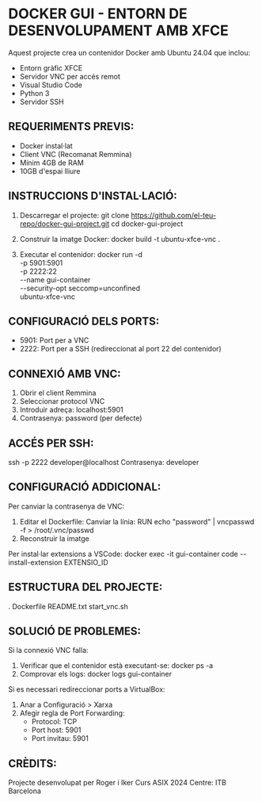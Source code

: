 # DOCKER GUI - ENTORN DE DESENVOLUPAMENT AMB XFCE

Aquest projecte crea un contenidor Docker amb Ubuntu 24.04 que inclou:
- Entorn gràfic XFCE
- Servidor VNC per accés remot
- Visual Studio Code
- Python 3
- Servidor SSH

## REQUERIMENTS PREVIS:
- Docker instal·lat
- Client VNC (Recomanat Remmina)
- Mínim 4GB de RAM
- 10GB d'espai lliure

## INSTRUCCIONS D'INSTAL·LACIÓ:

1. Descarregar el projecte:
git clone https://github.com/el-teu-repo/docker-gui-project.git
cd docker-gui-project

2. Construir la imatge Docker:
docker build -t ubuntu-xfce-vnc .

3. Executar el contenidor:
docker run -d \
  -p 5901:5901 \
  -p 2222:22 \
  --name gui-container \
  --security-opt seccomp=unconfined \
  ubuntu-xfce-vnc

## CONFIGURACIÓ DELS PORTS:
- 5901: Port per a VNC
- 2222: Port per a SSH (redireccionat al port 22 del contenidor)

## CONNEXIÓ AMB VNC:
1. Obrir el client Remmina
2. Seleccionar protocol VNC
3. Introduir adreça: localhost:5901
4. Contrasenya: password (per defecte)

## ACCÉS PER SSH:
ssh -p 2222 developer@localhost
Contrasenya: developer

## CONFIGURACIÓ ADDICIONAL:

Per canviar la contrasenya de VNC:
1. Editar el Dockerfile:
   Canviar la línia:
   RUN echo "password" | vncpasswd -f > /root/.vnc/passwd
2. Reconstruir la imatge

Per instal·lar extensions a VSCode:
docker exec -it gui-container code --install-extension EXTENSIO_ID

## ESTRUCTURA DEL PROJECTE:
.
  Dockerfile
  README.txt
  start_vnc.sh

## SOLUCIÓ DE PROBLEMES:

Si la connexió VNC falla:
1. Verificar que el contenidor està executant-se:
   docker ps -a
2. Comprovar els logs:
   docker logs gui-container

Si es necessari redireccionar ports a VirtualBox:
1. Anar a Configuració > Xarxa
2. Afegir regla de Port Forwarding:
   - Protocol: TCP
   - Port host: 5901
   - Port invitau: 5901

## CRÈDITS:
Projecte desenvolupat per Roger i Iker
Curs ASIX 2024
Centre: ITB Barcelona
